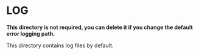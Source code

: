 # LOG

**This directory is not required, you can delete it if you change the default error logging path.**

This directory contains log files by default.
